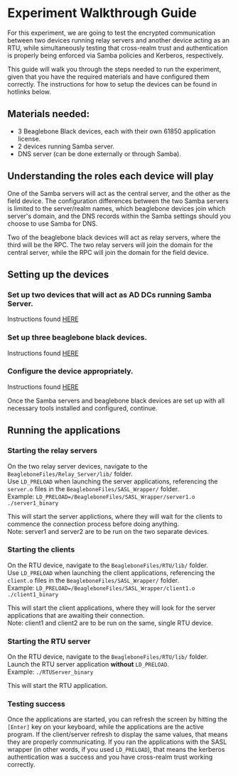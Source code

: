 # Experiment Walkthrough Guide
For this experiment, we are going to test the encrypted communication between two devices running relay servers and another device acting as an RTU, while simultaneously testing that cross-realm trust and authentication is properly being enforced via Samba policies and Kerberos, respectively.  

This guide will walk you through the steps needed to run the experiment, given that you have the required materials and have configured them correctly. The instructions for how to setup the devices can be found in hotlinks below.  

## Materials needed: 
* 3 Beaglebone Black devices, each with their own 61850 application license.  
* 2 devices running Samba server.  
* DNS server (can be done externally or through Samba).  

## Understanding the roles each device will play
One of the Samba servers will act as the central server, and the other as the field device. The configuration differences between the two Samba servers is limited to the server/realm names, which beaglebone devices join which server's domain, and the DNS records within the Samba settings should you choose to use Samba for DNS.  

Two of the beaglebone black devices will act as relay servers, where the third will be the RPC. The two relay servers will join the domain for the central server, while the RPC will join the domain for the field device.  

## Setting up the devices
### Set up two devices that will act as AD DCs running Samba Server. 
Instructions found [HERE](./installation.md#samba-server)  

### Set up three beaglebone black devices.
Instructions found [HERE](./installation.md#beaglebone-black)  

### Configure the device appropriately.  
Instructions found [HERE](./configuration.md)  

Once the Samba servers and beaglebone black devices are set up with all necessary tools installed and configured, continue.  

## Running the applications
### Starting the relay servers
On the two relay server devices, navigate to the `BeagleboneFiles/Relay_Server/lib/` folder.  
Use `LD_PRELOAD` when launching the server applications, referencing the `server.o` files in the `BeagleboneFiles/SASL_Wrapper/` folder.  
Example: `LD_PRELOAD=/BeagleboneFiles/SASL_Wrapper/server1.o ./server1_binary`

This will start the server applictions, where they will wait for the clients to commence the connection process before doing anything.  
Note: server1 and server2 are to be run on the two separate devices.

### Starting the clients
On the RTU device, navigate to the `BeagleboneFiles/RTU/lib/` folder.  
Use `LD_PRELOAD` when launching the client applications, referencing the `client.o` files in the `BeagleboneFiles/SASL_Wrapper/` folder.  
Example: `LD_PRELOAD=/BeagleboneFiles/SASL_Wrapper/client1.o ./client1_binary`

This will start the client applications, where they will look for the server applications that are awaiting their connection.  
Note: client1 and client2 are to be run on the same, single RTU device.  

### Starting the RTU server
On the RTU device, navigate to the `BeagleboneFiles/RTU/lib/` folder.  
Launch the RTU server application **without** `LD_PRELOAD`.  
Example: `./RTUServer_binary`  

This will start the RTU application.  

### Testing success
Once the applications are started, you can refresh the screen by hitting the `[Enter]` key on your keyboard, while the applications are the active program. If the client/server refresh to display the same values, that means they are properly communicating. If you ran the applications with the SASL wrapper (in other words, if you used `LD_PRELOAD`), that means the kerberos authentication was a success and you have cross-realm trust working correctly.  
